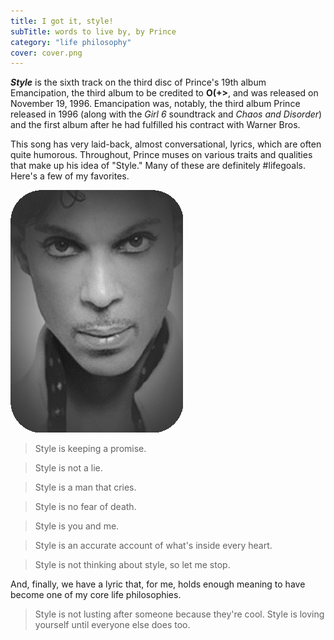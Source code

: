 ```yaml
---
title: I got it, style!
subTitle: words to live by, by Prince
category: "life philosophy"
cover: cover.png
---
```

**_Style_** is the sixth track on the third disc of Prince's 19th album Emancipation, the third album to be credited to **O(+>**, and was released on November 19, 1996. Emancipation was, notably, the third album Prince released in 1996 (along with the *Girl 6* soundtrack and *Chaos and Disorder*) and the first album after he had fulfilled his contract with Warner Bros.

This song has very laid-back, almost conversational, lyrics, which are often quite humorous. Throughout, Prince muses on various traits and qualities that make up his idea of "Style." Many of these are definitely #lifegoals. Here's a few of my favorites.

![Close-up of Prince's face surrounded by the hood of a luxurious and fluffy coat](./prince.png)

> Style is keeping a promise. 

> Style is not a lie. 

> Style is a man that cries. 

> Style is no fear of death. 

> Style is you and me. 

> Style is an accurate account of what's inside every heart. 

> Style is not thinking about style, so let me stop. 

And, finally, we have a lyric that, for me, holds enough meaning to have become one of my core life philosophies.

> Style is not lusting after someone because they're cool. Style is loving yourself until everyone else does too.
